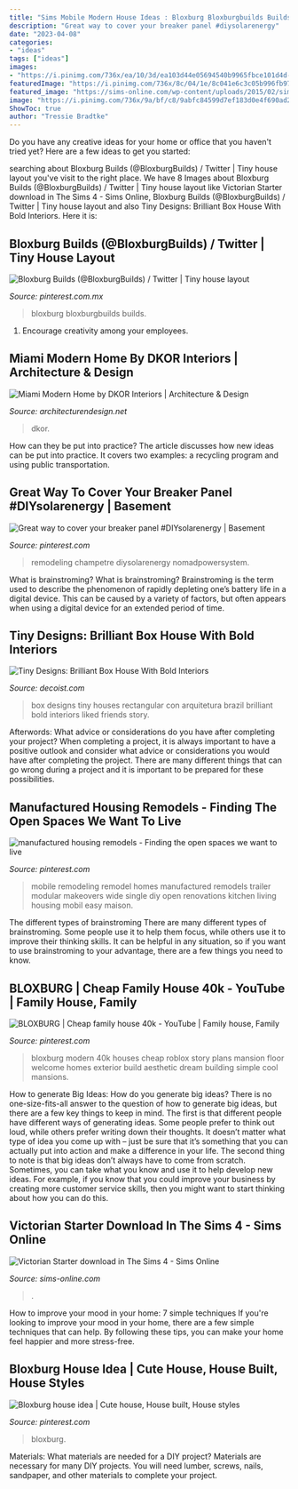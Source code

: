 ```yaml
---
title: "Sims Mobile Modern House Ideas : Bloxburg Bloxburgbuilds Builds"
description: "Great way to cover your breaker panel #diysolarenergy"
date: "2023-04-08"
categories:
- "ideas"
tags: ["ideas"]
images:
- "https://i.pinimg.com/736x/ea/10/3d/ea103d44e05694540b9965fbce101d4d--mobile-home-remodeling-remodeling-ideas.jpg?b=t"
featuredImage: "https://i.pinimg.com/736x/8c/04/1e/8c041e6c3c05b996fb972befa117fada.jpg"
featured_image: "https://sims-online.com/wp-content/uploads/2015/02/sims-4-download-victorian-starter-living-room-piano.jpg"
image: "https://i.pinimg.com/736x/9a/bf/c8/9abfc84599d7ef183d0e4f690ad2a123.jpg"
ShowToc: true
author: "Tressie Bradtke"
---
```



Do you have any creative ideas for your home or office that you haven't tried yet? Here are a few ideas to get you started: 

	

		
searching about Bloxburg Builds (@BloxburgBuilds) / Twitter | Tiny house layout you've visit to the right place. We have 8 Images about Bloxburg Builds (@BloxburgBuilds) / Twitter | Tiny house layout like Victorian Starter download in The Sims 4 - Sims Online, Bloxburg Builds (@BloxburgBuilds) / Twitter | Tiny house layout and also Tiny Designs: Brilliant Box House With Bold Interiors. Here it is:
		
    
## Bloxburg Builds (@BloxburgBuilds) / Twitter | Tiny House Layout

<img loading=lazy src="https://i.pinimg.com/736x/8c/04/1e/8c041e6c3c05b996fb972befa117fada.jpg" onerror="this.onerror=null;this.src='https://tse1.mm.bing.net/th?id=OIP.kNwQX1O0JWsFjACZydXNmwAAAA&amp;pid=15.1';" alt="Bloxburg Builds (@BloxburgBuilds) / Twitter | Tiny house layout">

_Source: pinterest.com.mx_

>bloxburg bloxburgbuilds builds. 

	

1. Encourage creativity among your employees.

    
## Miami Modern Home By DKOR Interiors | Architecture &amp; Design

<img loading=lazy src="https://cdn.architecturendesign.net/wp-content/uploads/2014/07/Miami-Modern-Home-15.jpg" onerror="this.onerror=null;this.src='https://tse3.mm.bing.net/th?id=OIP.L12gYa7D_a6NASoXwS8gLwHaE7&amp;pid=15.1';" alt="Miami Modern Home by DKOR Interiors | Architecture &amp; Design">

_Source: architecturendesign.net_

>dkor. 

	

How can they be put into practice?
The article discusses how new ideas can be put into practice. It covers two examples: a recycling program and using public transportation.

    
## Great Way To Cover Your Breaker Panel #DIYsolarenergy | Basement

<img loading=lazy src="https://i.pinimg.com/736x/ff/74/60/ff7460f1325c35fae2749c7113c3dedd.jpg" onerror="this.onerror=null;this.src='https://tse3.mm.bing.net/th?id=OIP.812yb5UGeBokAt_u1j1MawHaJ3&amp;pid=15.1';" alt="Great way to cover your breaker panel #DIYsolarenergy | Basement">

_Source: pinterest.com_

>remodeling champetre diysolarenergy nomadpowersystem. 

	

What is brainstroming?
What is brainstroming? Brainstroming is the term used to describe the phenomenon of rapidly depleting one’s battery life in a digital device. This can be caused by a variety of factors, but often appears when using a digital device for an extended period of time.

    
## Tiny Designs: Brilliant Box House With Bold Interiors

<img loading=lazy src="http://cdn.decoist.com/wp-content/uploads/2013/12/View-of-the-Box-House-in-Brazil.jpg" onerror="this.onerror=null;this.src='https://tse3.mm.bing.net/th?id=OIP.bKWdrJuxGGsD3wrbvX8VgAHaE7&amp;pid=15.1';" alt="Tiny Designs: Brilliant Box House With Bold Interiors">

_Source: decoist.com_

>box designs tiny houses rectangular con arquitetura brazil brilliant bold interiors liked friends story. 

	

Afterwords: What advice or considerations do you have after completing your project?
When completing a project, it is always important to have a positive outlook and consider what advice or considerations you would have after completing the project. There are many different things that can go wrong during a project and it is important to be prepared for these possibilities.

    
## Manufactured Housing Remodels - Finding The Open Spaces We Want To Live

<img loading=lazy src="https://i.pinimg.com/736x/ea/10/3d/ea103d44e05694540b9965fbce101d4d--mobile-home-remodeling-remodeling-ideas.jpg?b=t" onerror="this.onerror=null;this.src='https://tse2.mm.bing.net/th?id=OIP.FBsvHOCpz4kgZT1KyB1GNwHaLH&amp;pid=15.1';" alt="manufactured housing remodels - Finding the open spaces we want to live">

_Source: pinterest.com_

>mobile remodeling remodel homes manufactured remodels trailer modular makeovers wide single diy open renovations kitchen living housing mobil easy maison. 

	

The different types of brainstroming
There are many different types of brainstroming. Some people use it to help them focus, while others use it to improve their thinking skills. It can be helpful in any situation, so if you want to use brainstroming to your advantage, there are a few things you need to know.

    
## BLOXBURG | Cheap Family House 40k - YouTube | Family House, Family

<img loading=lazy src="https://i.pinimg.com/736x/30/de/54/30de545edcb707c55b0148b0f17400ef.jpg" onerror="this.onerror=null;this.src='https://tse4.mm.bing.net/th?id=OIP.0wbVUdcHPSIoI7SYbLdHaQHaFj&amp;pid=15.1';" alt="BLOXBURG | Cheap family house 40k - YouTube | Family house, Family">

_Source: pinterest.com_

>bloxburg modern 40k houses cheap roblox story plans mansion floor welcome homes exterior build aesthetic dream building simple cool mansions. 

	

How to generate Big Ideas: How do you generate big ideas?
There is no one-size-fits-all answer to the question of how to generate big ideas, but there are a few key things to keep in mind. The first is that different people have different ways of generating ideas. Some people prefer to think out loud, while others prefer writing down their thoughts. It doesn’t matter what type of idea you come up with – just be sure that it’s something that you can actually put into action and make a difference in your life. 
The second thing to note is that big ideas don’t always have to come from scratch. Sometimes, you can take what you know and use it to help develop new ideas. For example, if you know that you could improve your business by creating more customer service skills, then you might want to start thinking about how you can do this.

    
## Victorian Starter Download In The Sims 4 - Sims Online

<img loading=lazy src="https://sims-online.com/wp-content/uploads/2015/02/sims-4-download-victorian-starter-living-room-piano.jpg" onerror="this.onerror=null;this.src='https://tse2.mm.bing.net/th?id=OIP.Xnef2RcGMHP-aUM5qhdO-wHaEE&amp;pid=15.1';" alt="Victorian Starter download in The Sims 4 - Sims Online">

_Source: sims-online.com_

>. 

	

How to improve your mood in your home: 7 simple techniques
If you're looking to improve your mood in your home, there are a few simple techniques that can help. By following these tips, you can make your home feel happier and more stress-free.

    
## Bloxburg House Idea | Cute House, House Built, House Styles

<img loading=lazy src="https://i.pinimg.com/736x/9a/bf/c8/9abfc84599d7ef183d0e4f690ad2a123.jpg" onerror="this.onerror=null;this.src='https://tse1.mm.bing.net/th?id=OIP.sp9ottGRjnLVl7dqz2lwLgHaET&amp;pid=15.1';" alt="Bloxburg house idea | Cute house, House built, House styles">

_Source: pinterest.com_

>bloxburg. 

	

Materials: What materials are needed for a DIY project?
Materials are necessary for many DIY projects. You will need lumber, screws, nails, sandpaper, and other materials to complete your project.

